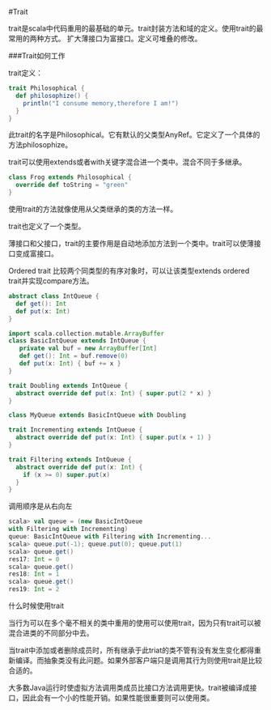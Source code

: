 #Trait

trait是scala中代码重用的最基础的单元。trait封装方法和域的定义。使用trait的最常用的两种方式。
扩大薄接口为富接口。定义可堆叠的修改。

###Trait如何工作

trait定义：
```scala
trait Philosophical {
  def philosophize() {
    println("I consume memory,therefore I am!")
  }
}
```
此trait的名字是Philosophical。它有默认的父类型AnyRef。它定义了一个具体的方法philosophize。

trait可以使用extends或者with关键字混合进一个类中。混合不同于多继承。
```scala
class Frog extends Philosophical {
  override def toString = "green"
}
```
使用trait的方法就像使用从父类继承的类的方法一样。

trait也定义了一个类型。

薄接口和父接口，trait的主要作用是自动地添加方法到一个类中。trait可以使薄接口变成富接口。

Ordered trait
比较两个同类型的有序对象时，可以让该类型extends ordered trait并实现compare方法。

```scala
abstract class IntQueue {
  def get(): Int
  def put(x: Int)
}

import scala.collection.mutable.ArrayBuffer
class BasicIntQueue extends IntQueue {
   private val buf = new ArrayBuffer[Int]
   def get(): Int = buf.remove(0)
   def put(x: Int) { buf += x }
}

trait Doubling extends IntQueue {
  abstract override def put(x: Int) { super.put(2 * x) }
}

class MyQueue extends BasicIntQueue with Doubling

trait Incrementing extends IntQueue {
  abstract override def put(x: Int) { super.put(x + 1) }
}

trait Filtering extends IntQueue {
  abstract override def put(x: Int) {
    if (x >= 0) super.put(x)
  }
}
```
调用顺序是从右向左
```scala
scala> val queue = (new BasicIntQueue
with Filtering with Incrementing)
queue: BasicIntQueue with Filtering with Incrementing...
scala> queue.put(-1); queue.put(0); queue.put(1)
scala> queue.get()
res17: Int = 0
scala> queue.get()
res18: Int = 1
scala> queue.get()
res19: Int = 2
```
什么时候使用trait

当行为可以在多个毫不相关的类中重用的使用可以使用trait，因为只有trait可以被混合进类的不同部分中去。

当trait中添加或者删除成员时，所有继承于此triat的类不管有没有发生变化都得重新编译。而抽象类没有此问题。如果外部客户端只是调用其行为则使用trait是比较合适的。

大多数Java运行时使虚拟方法调用类成员比接口方法调用更快。trait被编译成接口，因此会有一个小的性能开销。如果性能很重要则可以使用类。













